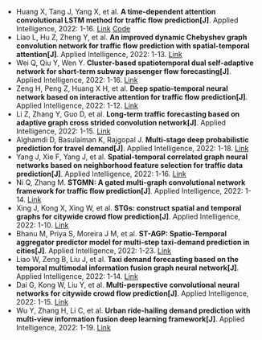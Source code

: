 * Huang X, Tang J, Yang X, et al. <b>A time-dependent attention convolutional LSTM method for traffic flow prediction[J]</b>. Applied Intelligence, 2022: 1-16. [Link](https://link.springer.com/article/10.1007/s10489-022-03324-7) [Code](https://github.com/yym201819/1111/tree/master/demotdaconvlstm/demotdaconvlstm)
* Liao L, Hu Z, Zheng Y, et al. <b>An improved dynamic Chebyshev graph convolution network for traffic flow prediction with spatial-temporal attention[J]</b>. Applied Intelligence, 2022: 1-13. [Link](https://link.springer.com/article/10.1007/s10489-021-03022-w)
* Wei Q, Qiu Y, Wen Y. <b>Cluster-based spatiotemporal dual self-adaptive network for short-term subway passenger flow forecasting[J]</b>. Applied Intelligence, 2022: 1-16. [Link](https://link.springer.com/article/10.1007/s10489-022-03305-w)
* Zeng H, Peng Z, Huang X H, et al. <b>Deep spatio-temporal neural network based on interactive attention for traffic flow prediction[J]</b>. Applied Intelligence, 2022: 1-12. [Link](https://link.springer.com/article/10.1007/s10489-021-02879-1)
* Li Z, Zhang Y, Guo D, et al. <b>Long-term traffic forecasting based on adaptive graph cross strided convolution network[J]</b>. Applied Intelligence, 2022: 1-15. [Link](https://link.springer.com/article/10.1007/s10489-022-03739-2)
* Alghamdi D, Basulaiman K, Rajgopal J. <b>Multi-stage deep probabilistic prediction for travel demand[J]</b>. Applied Intelligence, 2022: 1-18. [Link](https://link.springer.com/article/10.1007/s10489-021-03047-1)
* Yang J, Xie F, Yang J, et al. <b>Spatial-temporal correlated graph neural networks based on neighborhood feature selection for traffic data prediction[J]</b>. Applied Intelligence, 2022: 1-16. [Link](https://link.springer.com/article/10.1007/s10489-022-03753-4)
* Ni Q, Zhang M. <b>STGMN: A gated multi-graph convolutional network framework for traffic flow prediction[J]</b>. Applied Intelligence, 2022: 1-14. [Link](https://link.springer.com/article/10.1007/s10489-022-03224-w)
* Xing J, Kong X, Xing W, et al. <b>STGs: construct spatial and temporal graphs for citywide crowd flow prediction[J]</b>. Applied Intelligence, 2022: 1-10. [Link](https://link.springer.com/article/10.1007/s10489-021-02939-6)
* Bhanu M, Priya S, Moreira J M, et al. <b>ST-AGP: Spatio-Temporal aggregator predictor model for multi-step taxi-demand prediction in cities[J]</b>. Applied Intelligence, 2022: 1-23. [Link](https://link.springer.com/article/10.1007/s10489-022-03475-7)
* Liao W, Zeng B, Liu J, et al. <b>Taxi demand forecasting based on the temporal multimodal information fusion graph neural network[J]</b>. Applied Intelligence, 2022: 1-14. [Link](https://link.springer.com/article/10.1007/s10489-021-03128-1)
* Dai G, Kong W, Liu Y, et al. <b>Multi-perspective convolutional neural networks for citywide crowd flow prediction[J]</b>. Applied Intelligence, 2022: 1-15. [Link](https://link.springer.com/article/10.1007/s10489-022-03980-9)
* Wu Y, Zhang H, Li C, et al. <b>Urban ride-hailing demand prediction with multi-view information fusion deep learning framework[J]</b>. Applied Intelligence, 2022: 1-19. [Link](https://link.springer.com/article/10.1007/s10489-022-03966-7)
